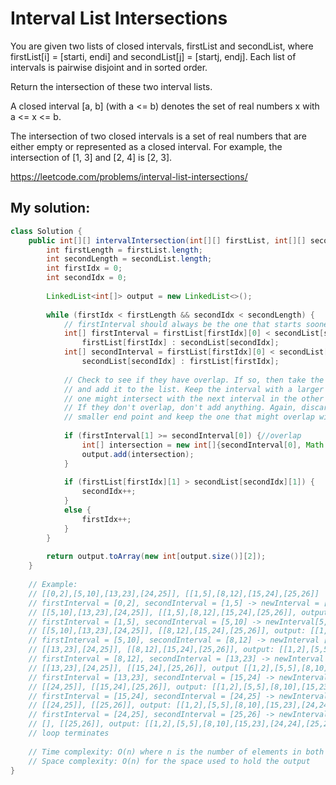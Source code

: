 # Interval List Intersections

You are given two lists of closed intervals, firstList and secondList, where firstList[i] = [starti, endi] and secondList[j] = [startj, endj]. Each list of intervals is pairwise disjoint and in sorted order.

Return the intersection of these two interval lists.

A closed interval [a, b] (with a <= b) denotes the set of real numbers x with a <= x <= b.

The intersection of two closed intervals is a set of real numbers that are either empty or represented as a closed interval. For example, the intersection of [1, 3] and [2, 4] is [2, 3].

https://leetcode.com/problems/interval-list-intersections/

## My solution:

```Java
class Solution {
    public int[][] intervalIntersection(int[][] firstList, int[][] secondList) {
        int firstLength = firstList.length;
        int secondLength = secondList.length;
        int firstIdx = 0;
        int secondIdx = 0;
        
        LinkedList<int[]> output = new LinkedList<>();
        
        while (firstIdx < firstLength && secondIdx < secondLength) {
            // firstInterval should always be the one that starts sooner
            int[] firstInterval = firstList[firstIdx][0] < secondList[secondIdx][0] ?
                firstList[firstIdx] : secondList[secondIdx];
            int[] secondInterval = firstList[firstIdx][0] < secondList[secondIdx][0] ?
                secondList[secondIdx] : firstList[firstIdx];
            
            // Check to see if they have overlap. If so, then take the interval of the overlap 
            // and add it to the list. Keep the interval with a larger end point since that
            // one might intersect with the next interval in the other list.
            // If they don't overlap, don't add anything. Again, discard the interval with the
            // smaller end point and keep the one that might overlap with the next interval.
            
            if (firstInterval[1] >= secondInterval[0]) {//overlap
                int[] intersection = new int[]{secondInterval[0], Math.min(firstInterval[1], secondInterval[1])};
                output.add(intersection);
            }
            
            if (firstList[firstIdx][1] > secondList[secondIdx][1]) {
                secondIdx++;
            }
            else {
                firstIdx++;
            }
        }
        
        return output.toArray(new int[output.size()][2]);
    }
    
    // Example:
    // [[0,2],[5,10],[13,23],[24,25]], [[1,5],[8,12],[15,24],[25,26]]
    // firstInterval = [0,2], secondInterval = [1,5] -> newInterval = [1,2]
    // [[5,10],[13,23],[24,25]], [[1,5],[8,12],[15,24],[25,26]], output: [[1,2]]
    // firstInterval = [1,5], secondInterval = [5,10] -> newInterval[5,5]
    // [[5,10],[13,23],[24,25]], [[8,12],[15,24],[25,26]], output: [[1,2],[5,5]]
    // firstInterval = [5,10], secondInterval = [8,12] -> newInterval [8, 10]
    // [[13,23],[24,25]], [[8,12],[15,24],[25,26]], output: [[1,2],[5,5],[8,10]]
    // firstInterval = [8,12], secondInterval = [13,23] -> newInterval = none
    // [[13,23],[24,25]], [[15,24],[25,26]], output [[1,2],[5,5],[8,10]]
    // firstInterval = [13,23], secondInterval = [15,24] -> newInterval = [15,23]
    // [[24,25]], [[15,24],[25,26]], output: [[1,2],[5,5],[8,10],[15,23]]
    // firstInterval = [15,24], secondInterval = [24,25] -> newInterval = [24,24]
    // [[24,25]], [[25,26]], output: [[1,2],[5,5],[8,10],[15,23],[24,24]]
    // firstInterval = [24,25], secondInterval = [25,26] -> newInterval = [25,25]
    // [], [[25,26]], output: [[1,2],[5,5],[8,10],[15,23],[24,24],[25,25]]
    // loop terminates
    
    // Time complexity: O(n) where n is the number of elements in both lists
    // Space complexity: O(n) for the space used to hold the output
}
```
